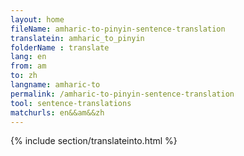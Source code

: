 ```yaml
---
layout: home
fileName: amharic-to-pinyin-sentence-translation
translatein: amharic_to_pinyin
folderName : translate
lang: en
from: am
to: zh
langname: amharic-to
permalink: /amharic-to-pinyin-sentence-translation
tool: sentence-translations
matchurls: en&&am&&zh
---
```

{% include section/translateinto.html %}
